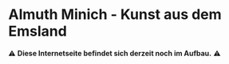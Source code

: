 # Almuth Minich - Kunst aus dem Emsland

:warning: **Diese Internetseite befindet sich derzeit noch im Aufbau.** :warning: